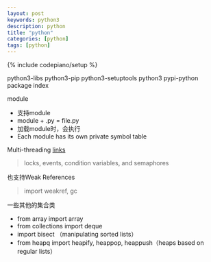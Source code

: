 ```yaml
---
layout: post
keywords: python3 
description: python
title: "python"
categories: [python]
tags: [python]
---
```

{% include codepiano/setup %}

python3-libs
python3-pip
python3-setuptools
python3
pypi-python package index

module

* 支持module
* module + .py = file.py
* 加载module时，会执行
* Each module has its own private symbol table

Multi-threading [links](https://docs.python.org/3.8/tutorial/stdlib2.html)
> locks, events, condition variables, and semaphores

也支持Weak References
> import weakref, gc

一些其他的集合类

* from array import array
* from collections import deque
* import bisect （manipulating sorted lists）
* from heapq import heapify, heappop, heappush（heaps based on regular lists）
